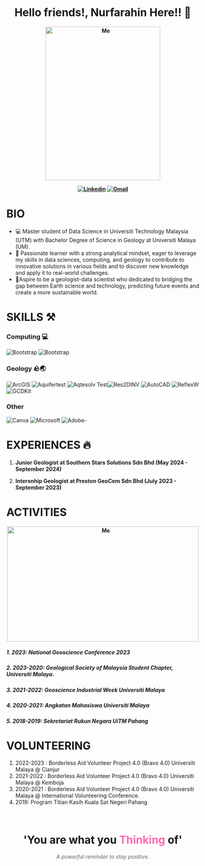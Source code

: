 

<h1 align="center" border-radius: 25px;>Hello friends!, Nurfarahin Here!! 👋 </h1>

<h4 align="center">
  <img src="https://github.com/user-attachments/assets/55098868-6c1c-4b20-96e9-4165204dcc35" alt="Me" width= "300" height="400" />
</p>


[![Linkedin](https://img.shields.io/badge/-LinkedIn-blue?style=flat&logo=Linkedin&logoColor=white)](https://www.linkedin.com/in/www.linkedin.com/in/nurfarahin-amir-hamzah-2138391bb/) [![Gmail](https://img.shields.io/badge/-Gmail-c14438?style=flat&logo=Gmail&logoColor=white)](mailto:farah.farahin399@gmail.com)


# BIO
- 💻 Master student of Data Science in Universiti Technology Malaysia (UTM) with Bachelor Degree of Science in Geology at Universiti Malaya (UM). 
- 🤔 Passionate learner with a strong analytical mindset, eager to leverage my skills in data sciences, computing, and geology to contribute to innovative solutions in various fields and to discover new knowledge and apply it to real-world challenges.
- 🌱Aspire to be a geologist-data scientist who dedicated to bridging the gap between Earth science and technology, predicting future events and create a more sustainable world.


# SKILLS ⚒️
### Computing 💻
![Bootstrap](https://img.shields.io/badge/-Python-05122A?style=flat-plastic&logo=Python&color=white) ![Bootstrap](https://img.shields.io/badge/-MySQL-05122A?style=plastic&logo=MySQL&color=white) 
### Geology 🪨🌏
![ArcGIS](https://img.shields.io/badge/-ArcGIS-007BC3?style=flat-plastic&logo=ArcGIS&color=white) ![Aquifertest](https://img.shields.io/badge/-Aquifertest-0078D7?style=fplastic&logo=Aquifertest&color=blue) ![Aqtesolv Test](https://img.shields.io/badge/-Aqtesolv%20Test-0078D7?style=fplastic&logo=Aqtesolv%20Test&color=blue)![Res2DINV](https://img.shields.io/badge/-Res2DINV-0078D7?style=plastic&logo=Res2DINV&color=green)  ![AutoCAD](https://img.shields.io/badge/-AutoCAD-0078D7?style=plastic&logo=AutoCAD&color=red) ![ReflexW](https://img.shields.io/badge/-ReflexW-0078D7?style=fplastic&logo=ReflexW&color=red)![GCDKit](https://img.shields.io/badge/-GCDKit-0078D7?style=plastic&logo=GCDKit&color=yellow) 
### Other 
![Canva](https://img.shields.io/badge/-Canva-00C497?style=plastic&logo=Canva&color=black) ![Microsoft](https://img.shields.io/badge/-Microsoft-0078D7?style=plastic&logo=Microsoft&color=white) ![Adobe](https://img.shields.io/badge/-Adobe-FF0000?style=plastic&logo=Adobe&color=oceanblue)-


# EXPERIENCES 🔥

1. **Junior Geologist at Southern Stars Solutions Sdn Bhd (May 2024 - September 2024)**

2. **Intersnhip Geologist at Preston GeoCem Sdn Bhd (July 2023 - September 2023)**


# ACTIVITIES 
<h4 align="center"> <img src="https://github.com/user-attachments/assets/e4e650ca-f673-40bf-befe-19d696b23fd4" alt="Me" width= "500" height="300" />

 
 ##### 1. 2023: National Geoscience Conference 2023
 ##### 2. 2023-2020: Geological Society of Malaysia Student Chapter, Universiti Malaya.
 ##### 3. 2021-2022: Geoscience Industrial Week Universiti Malaya  
 ##### 4. 2020-2021: Angkatan Mahasiswa Universiti Malaya 
 ##### 5. 2018-2019: Sekretariat Rukun Negara UiTM Pahang

    
# VOLUNTEERING
 1. 2022-2023 : Borderless Aid Volunteer Project 4.0 (Bravo 4.0) Universiti Malaya @ Cianjur
 2. 2021-2022 : Borderless Aid Volunteer Project 4.0 (Bravo 4.0) Universiti Malaya @ Kemboja 
 3. 2020-2021 : Borderless Aid Volunteer Project 4.0 (Bravo 4.0) Universiti Malaya @ International Volunteering Conference.
 4. 2019: Program Titian Kasih Kuala Sat Negeri Pahang

<div align="center" style="background-image: url('https://your-image-url.com'); background-size: cover; padding: 20px;">
  <h1>'You are what you <span style="color: #ff69b4;">Thinking</span> of'</h1>
  <p style="font-style: italic; color: #666;">A powerful reminder to stay positive.</p>
</div>



